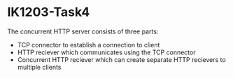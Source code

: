 # IK1203-Task4
The concurrent HTTP server consists of three parts:
- TCP connector to establish a connection to client
- HTTP reciever which communicates using the TCP connector
- Concurrent HTTP reciever which can create separate HTTP recievers to multiple clients 

